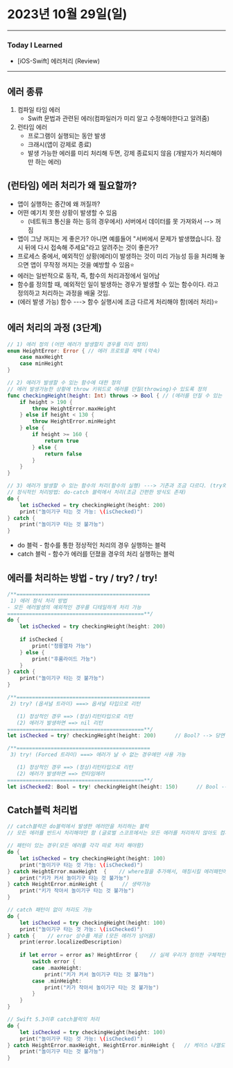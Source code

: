 # 2023년 10월 29일(일)

---

### Today I Learned 

- [iOS-Swift] 에러처리 (Review)

---

## 에러 종류

1. 컴파일 타임 에러
   - Swift 문법과 관련된 에러(컴파일러가 미리 알고 수정해야한다고 알려줌)
2. 런타임 에러
   - 프로그램이 실행되는 동안 발생
   - 크래시(앱이 강제로 종료)
   - 발생 가능한 에러를 미리 처리해 두면, 강제 종료되지 않음 (개발자가 처리해야만 하는 에러)

## (런타임) 에러 처리가 왜 필요할까?

- 앱이 실행하는 중간에 왜 꺼질까?
- 어떤 예기치 못한 상황이 발생할 수 있음
  - (네트워크 통신을 하는 등의 경우에서) 서버에서 데이터를 못 가져와서 --> 꺼짐
- 앱이 그냥 꺼지는 게 좋은가? 아니면 예를들어 "서버에서 문제가 발생했습니다. 잠시 뒤에 다시 접속해 주세요"라고 알려주는 것이 좋은가?
- 프로세스 중에서, 예외적인 상황(에러)이 발생하는 것이 미리 가능성 등을 처리해 놓으면 앱이 무작정 꺼지는 것을 예방할 수 있음⭐️
- 에러는 일반적으로 동작, 즉, 함수의 처리과정에서 일어남
- 함수를 정의할 때, 예외적인 일이 발생하는 경우가 발생할 수 있는 함수이다. 라고 정의하고 처리하는 과정을 배울 것임.
- (에러 발생 가능) 함수 ---> 함수 실행시에 조금 다르게 처리해야 함(에러 처리)⭐️

## 에러 처리의 과정 (3단계)

```swift
// 1) 에러 정의 (어떤 에러가 발생할지 경우를 미리 정의)
enum HeightError: Error { // 에러 프로토콜 채택 (약속)
    case maxHeight
    case minHeight
}

// 2) 에러가 발생할 수 있는 함수에 대한 정의
// 에러 발생가능한 상황에 throw 키워드로 에러를 던질(throwing)수 있도록 정의 
func checkingHeight(height: Int) throws -> Bool { // (에러를 던질 수 있는 함수 타입이다.)
    if height > 190 {
        throw HeightError.maxHeight
    } else if height < 130 {
        throw HeightError.minHeight
    } else {
        if height >= 160 {
            return true
        } else {
            return false
        }
    }
}

// 3) 에러가 발생할 수 있는 함수의 처리(함수의 실행) ---> 기존과 조금 다르다. (try와 do-catch 문으로 처리)
// 정식적인 처리방법: do-catch 블럭에서 처리(조금 간편한 방식도 존재)
do {
    let isChecked = try checkingHeight(height: 200)
    print("놀이기구 타는 것 가능: \(isChecked)")
} catch {
    print("놀이기구 타는 것 불가능")
}
```

- do 블럭 - 함수를 통한 정상적인 처리의 경우 실행하는 블럭
- catch 블럭 - 함수가 에러를 던졌을 경우의 처리 실행하는 블럭

## 에러를 처리하는 방법 - try / try? / try!

```swift
/**===========================================
 1) 에러 정식 처리 방법
- 모든 에러발생의 예외적인 경우를 디테일하게 처리 가능
============================================**/
do {
    let isChecked = try checkingHeight(height: 200)
  
    if isChecked {
        print("청룡열차 가능")
    } else {
        print("후룸라이드 가능")
    }
} catch {
    print("놀이기구 타는 것 불가능")
}

/**===========================================
 2) try? (옵셔널 트라이) ===> 옵셔널 타입으로 리턴

   (1) 정상적인 경우 ==> (정상)리턴타입으로 리턴
   (2) 에러가 발생하면 ==> nil 리턴
============================================**/
let isChecked = try? checkingHeight(height: 200)      // Bool? --> 당연히, 옵셔널 타입을 벗겨서 사용해야함

/**===========================================
 3) try! (Forced 트라이) ===> 에러가 날 수 없는 경우에만 사용 가능

   (1) 정상적인 경우 ==> (정상)리턴타입으로 리턴
   (2) 에러가 발생하면 ==> 런타임에러
============================================**/
let isChecked2: Bool = try! checkingHeight(height: 150)      // Bool --> 에러가 발생할 수 없다고 확신이 있는 경우만 사용해야 함.
```

## Catch블럭 처리법

```swift
// catch블럭은 do블럭에서 발생한 에러만을 처리하는 블럭
// 모든 에러를 반드시 처리해야만 함 (글로벌 스코프에서는 모든 에러를 처리하지 않아도 컴파일 에러발생하지 않음)

// 패턴이 있는 경우(모든 에러를 각각 따로 처리 해야함)
do {
    let isChecked = try checkingHeight(height: 100)
    print("놀이기구 타는 것 가능: \(isChecked)")
} catch HeightError.maxHeight  {    // where절을 추가해서, 매칭시킬 에러패턴에 조건을 추가할 수 있음
    print("키가 커서 놀이기구 타는 것 불가능")
} catch HeightError.minHeight {      // 생략가능
    print("키가 작아서 놀이기구 타는 것 불가능")
}

// catch 패턴이 없이 처리도 가능
do {
    let isChecked = try checkingHeight(height: 100)
    print("놀이기구 타는 것 가능: \(isChecked)")
} catch {    // error 상수를 제공 (모든 에러가 넘어옴)
    print(error.localizedDescription)
 
    if let error = error as? HeightError {    // 실제 우리가 정의한 구체적인 에러 타입이 아니고, 에러 타입(프로토콜)이 넘어올 뿐
        switch error {
        case .maxHeight:
            print("키가 커서 놀이기구 타는 것 불가능")
        case .minHeight:
            print("키가 작아서 놀이기구 타는 것 불가능")
        }
    }
}

// Swift 5.3이후 catch블럭의 처리 
do {   
    let isChecked = try checkingHeight(height: 100)
    print("놀이기구 타는 것 가능: \(isChecked)")    
} catch HeightError.maxHeight, HeightError.minHeight {   // 케이스 나열도 가능해짐  
    print("놀이기구 타는 것 불가능")  
}
```